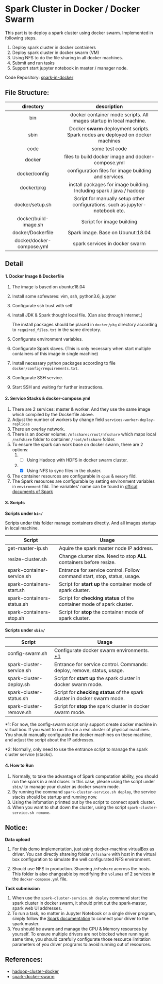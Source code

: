 # Spark Cluster in Docker / Docker Swarm
This part is to deploy a spark cluster using docker swarm. Implemented in following steps.

1. Deploy spark cluster in docker containers
2. Deploy spark cluster in docker swarm (VM)
3. Using NFS to do the file sharing in all docker machines.
4. Submit and run tasks
5. Support start jupyter notebook in master / manager node.  

Code Repository: [spark-in-docker](https://github.com/cchencool/spark-in-docker)

## File Structure:

|         directory         |                         description                          |
| :-----------------------: | :----------------------------------------------------------: |
|            bin            | docker container mode scripts. All images startup in local machine. |
|           sbin            | Docker **swarm** deployment scripts. Spark nodes are deployed on docker machines |
|           code            |                        some test code                        |
|          docker           |      files to build docker image and docker-compose.yml      |
|       docker/config       |     configuration files for image building and services.     |
|        docker/pkg         | install packages for image building. Including spark / java / hadoop |
|      docker/setup.sh      | Script for manually setup other configurations. such as jupyter-notebook etc. |
|   docker/build-image.sh   |                  Script for image building                   |
|     docker/Dockerfile     |              Spark image. Base on Ubunut:18.04               |
| docker/docker-compose.yml |                spark services in docker swarm                |

## Detail

#### 1. Docker Image & Dockerfile

1. The image is based on ubuntu:18.04

2. Install some sofewares: vim, ssh, python3.6, jupyter

3. Configurate ssh trust with self

4. Install JDK & Spark thought local file. (Can also through internet.) 

   The install packages should be placed in `docker/pkg` directory according to `required_files.txt` in the same directory.  

5. Configurate environment variables.

6. Configurate Spark slaves. (This is only necessary when start multiple containers of this image in single machine)

7. Install necessary python packages according to file `docker/config/requirements.txt`.

8. Configurate SSH service.

9. Start SSH and waiting for further instructions.

#### 2. Service Stacks & docker-compose.yml

1. There are 2 services: master & worker. And they use the same image which compiled by the Dockerfile above.
2. Adjust the number of workers by change field `services-worker-deploy-replicas`
3. There an overlay network.
4. There is an docker volume: `/nfsshare:/root/nfsshare` which maps local `/nsfshare` folder to container `/root/nfsshare` folder.
5. To ensure the spark can work base on docker swarm, there are 2 options:
   1. - [ ] Using Hadoop with HDFS in docker swarm cluster.
   2. - [x] Using NFS to sync files in the cluster.
6. The container resources are configurable in `cpus` & `memory` fild.
7. The Spark resources are configurable by setting environment variables in `environment` fild. The variables' name can be found in [offical documents of Spark](https://spark.apache.org/docs/latest/spark-standalone.html)

#### 3. Scripts

**Scripts under `bin/`**

Scripts under this folder manage containers directly. And all images startup in local machine.

| Script                     | Usage                                                        |
| -------------------------- | ------------------------------------------------------------ |
| get-master-ip.sh           | Aquire the spark master node IP address.                     |
| resize-cluster.sh          | Change cluster size. Need to stop **ALL** containers before resize. |
| spark-container-service.sh | Entrance for service control. Follow command start, stop, status, usage. |
| spark-containers-start.sh  | Script for **start up** the container mode of spark cluster. |
| spark-containers-status.sh | Script for **checking status** of the container mode of spark cluster. |
| spark-containers-stop.sh   | Script for **stop** the container mode of spark cluster.     |

**Scripts under `sbin/`**

| Script                   | Usage                                                        |
| ------------------------ | ------------------------------------------------------------ |
| config-swarm.sh          | Configurate docker swarm environments. [*1]()                |
| spark-cluster-service.sh | Entrance for service control. Commands: deploy, remove, status, usage. |
| spark-cluster-deploy.sh  | Script for **start up** the spark cluster in docker swarm mode. |
| spark-cluster-status.sh  | Script for **checking status** of the spark cluster in docker swarm mode. |
| spark-cluster-remove.sh  | Script for **stop** the spark cluster in docker swarm mode.  |

*1: For now, the config-swarm script only support create docker machine in virtual box. If you want to run this on a real cluster of physical machines. You should manually configurate the docker machines on these machine, and adjust the script about the IP addresses.

*2: Normally, only need to use the entrance script to manage the spark cluster service (stacks).

#### 4. How to Run

1. Normally, to take the advantage of Spark computation ability, you should run the spark in a real cluser. In this case, please using the script under `sbin/` to manage your cluster as docker swarm mode.
2. By running the command `spark-cluster-service.sh deploy`, the service stacks should be startup and running now.
3. Using the infomation printted out by the script to connect spark cluster.
4. When you want to shut down the cluster, using the script `spark-cluster-service.sh remove`.

## Notice:

**Data upload**

1. For this demo implementation, just using docker-machine virtualBox as driver. You can directly shareing folder `/nfsshare` with host in the virtual box configuration to simulate the well configurated NFS environment.

2. Should use NFS in production. Shareing `/nfsshare` accross the hosts. This folder is also changeable by modifying the `volumes` of 2 services in the `docker-compose.yml` file.

**Task submission**

1. When use the `spark-cluster-service.sh deploy` command start the spark cluster in docker swarm, it should print out the spark-master, spark web UI addresses.
2. To run a task, no matter in Jupyter Notebook or a single driver program, simply follow the [Spark documentation](https://spark.apache.org/docs/latest/spark-standalone.html) to connect your driver to the spark master.
3. You should be aware and manage the CPU & Memory resources by yourself. To ensure multiple drivers are not blocked when running at same time, you should carefully configurate those resource limitation parameters of you driver programs to avoid running out of resources.

## References:
* [hadoop-cluster-docker](https://github.com/kiwenlau/hadoop-cluster-docker)
* [spark-docker-swarm](https://github.com/testdrivenio/spark-docker-swarm)